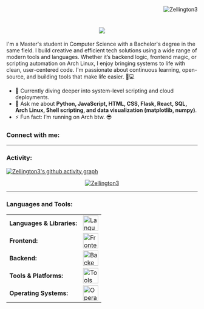 <link rel="stylesheet" type='text/css' href="https://cdn.jsdelivr.net/gh/devicons/devicon@latest/devicon.min.css" />

<p align="right"> <img src="https://komarev.com/ghpvc/?username=Zellington3&label=Profile%20views&color=0e75b6&style=flat" alt="Zellington3" /> </p>

<h1 align="center">
  <a href="https://github.com/DenverCoder1/readme-typing-svg">
    <img src="https://readme-typing-svg.herokuapp.com/?font=Righteous&size=45&center=true&vCenter=true&width=600&height=80&duration=4000&color=45447C&lines=Hello+%F0%9F%8C%8E!;+I'm+Zach+Ellington!" />
  </a>
</h1>

I'm a Master's student in Computer Science with a Bachelor's degree in the same field. I build creative and efficient tech solutions using a wide range of modern tools and languages. Whether it’s backend logic, frontend magic, or scripting automation on Arch Linux, I enjoy bringing systems to life with clean, user-centered code. I'm passionate about continuous learning, open-source, and building tools that make life easier. 🧠💻

- 🌱 Currently diving deeper into system-level scripting and cloud deployments.
- 💬 Ask me about **Python, JavaScript, HTML, CSS, Flask, React, SQL, Arch Linux, Shell scripting, and data visualization (matplotlib, numpy)**.
- ⚡ Fun fact: I’m running on Arch btw. 😎

<h3 align="left">Connect with me:</h3>
<p align="left">
</p>



------
<h3 align="left">Activity:</h3>

[![Zellington3's github activity graph](https://github-readme-activity-graph.vercel.app/graph?username=Zellington3&bg_color=100f0f&color=4c5e9e&line=4c569e&point=403e41&area=true&hide_border=true)](https://github.com/ashutosh00710/github-readme-activity-graph)

<p align="center">
  <a href="https://github.com/Zellington3">
    <img src="https://github-readme-streak-stats.herokuapp.com/?user=Zellington3&&theme=tokyonight" alt="Zellington3" />
  </a>
</p>

------
<h3 align="left">Languages and Tools:</h3>
<div align="center">
<table cellspacing="0" cellpadding="2">
  <tr>
    <td style="font-weight: bold;">Languages & Libraries:</td>
    <td style="text-align: left;"><img height="40" src="https://skillicons.dev/icons?i=python,js,html,css,shell,sql,numpy,matplotlib,java" alt="Languages & Libraries" /></td>
  </tr>
  <tr>
    <td style="font-weight: bold;">Frontend:</td>
    <td><img height="40" src="https://skillicons.dev/icons?i=react,bootstrap,threejs" alt="Frontend" /></td>
  </tr>
  <tr>
    <td style="font-weight: bold;">Backend:</td>
    <td><img height="40" src="https://skillicons.dev/icons?i=flask,nodejs,postgresql" alt="Backend" /></td>
  </tr>
  <tr>
    <td style="font-weight: bold;">Tools & Platforms:</td>
    <td><img height="40" src="https://skillicons.dev/icons?i=linux,bash,github,vscode,git,gcp" alt="Tools & Platforms" /></td>
  </tr>
  <tr>
    <td style="font-weight: bold;">Operating Systems:</td>
    <td><img height="40" src="https://skillicons.dev/icons?i=arch,ubuntu,windows" alt="Operating Systems" /></td>
  </tr>
</table>
</div>
